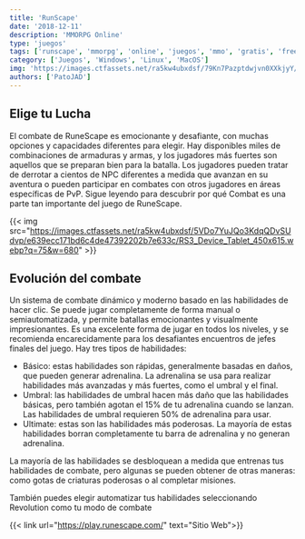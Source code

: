 ```yaml
---
title: 'RunScape'
date: '2018-12-11'
description: 'MMORPG Online'
type: 'juegos'
tags: ['runscape', 'mmorpg', 'online', 'juegos', 'mmo', 'gratis', 'free']
category: ['Juegos', 'Windows', 'Linux', 'MacOS']
img: 'https://images.ctfassets.net/ra5kw4ubxdsf/79Kn7Pazptdwjvn0XXkjyY/458c5499b1dba630e25222be0f5c1d7b/RS3_Device_Laptop_1188x678.webp?q=75&w=1200'
authors: ['PatoJAD']
---
```


## Elige tu Lucha

El combate de RuneScape es emocionante y desafiante, con muchas opciones y capacidades diferentes para elegir. Hay disponibles miles de combinaciones de armaduras y armas, y los jugadores más fuertes son aquellos que se preparan bien para la batalla. Los jugadores pueden tratar de derrotar a cientos de NPC diferentes a medida que avanzan en su aventura o pueden participar en combates con otros jugadores en áreas específicas de PvP. Sigue leyendo para descubrir por qué Combat es una parte tan importante del juego de RuneScape.

{{< img src="https://images.ctfassets.net/ra5kw4ubxdsf/5VDo7YuJQo3KdqQDvSUdvp/e639ecc171bd6c4de47392202b7e633c/RS3_Device_Tablet_450x615.webp?q=75&w=680" >}}

## Evolución del combate

Un sistema de combate dinámico y moderno basado en las habilidades de hacer clic. Se puede jugar completamente de forma manual o semiautomatizada, y permite batallas emocionantes y visualmente impresionantes. Es una excelente forma de jugar en todos los niveles, y se recomienda encarecidamente para los desafiantes encuentros de jefes finales del juego. Hay tres tipos de habilidades:

-   Básico: estas habilidades son rápidas, generalmente basadas en daños, que pueden generar adrenalina. La adrenalina se usa para realizar habilidades más avanzadas y más fuertes, como el umbral y el final.
-   Umbral: las habilidades de umbral hacen más daño que las habilidades básicas, pero también agotan el 15% de tu adrenalina cuando se lanzan. Las habilidades de umbral requieren 50% de adrenalina para usar.
-   Ultimate: estas son las habilidades más poderosas. La mayoría de estas habilidades borran completamente tu barra de adrenalina y no generan adrenalina.

La mayoría de las habilidades se desbloquean a medida que entrenas tus habilidades de combate, pero algunas se pueden obtener de otras maneras: como gotas de criaturas poderosas o al completar misiones.

También puedes elegir automatizar tus habilidades seleccionando Revolution como tu modo de combate

{{< link url="https://play.runescape.com/" text="Sitio Web">}}
